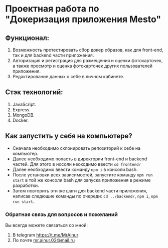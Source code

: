 # Проектная работа по "Докеризация приложения Mesto"

## Функционал:
1. Возможность протестировать сбор докер образов, как для front-end, так и для backend части приложения.
2. Авторизация и регистрация для размещения и оценки фотокарточек, а также просмотр и оценка фотокарточек других пользователей приложения.
3. Редактирование данных о себе в личном кабинете.

## Стэк технологий:
1. JavaScript.
2. Express.
3. MongoDB.
4. Docker.

## Как запустить у себя на компьютере?
- Сначала необходимо склонировать репозиторий к себе на компьютер.
- Далее необходимо попасть в директории front-end и backend частей. Для этого в носоли неоходимо ввести `cd frontend/`
- Далее необходимо ввести команду `npm i` в консоли bash.
- После установки всех зависимостей, запустите команду `npm run start` в той же консоли bash для запуска приложения в режиме разработки.
- Затем повторить эти же шаги для backend части приложения, написав следющие команды по очереди: `cd ../backend/`, `npm i`, `npm run start`.

### Обратная связь для вопросов и пожеланий
Вы всегда можете связаться со мной:
1. В telegram <https://t.me/MrAinur>
2. По почте mr.ainur.02@mail.ru
